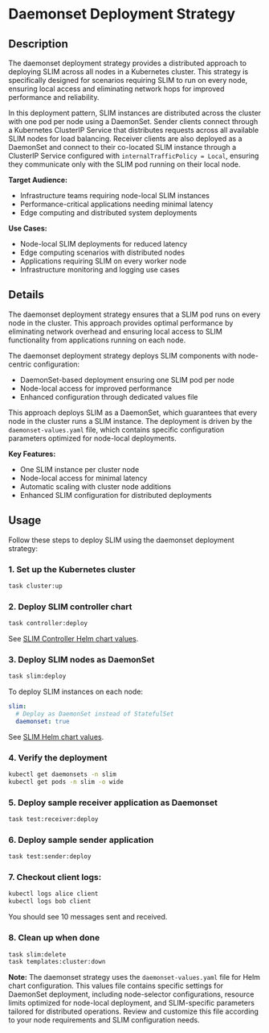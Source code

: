 # Daemonset Deployment Strategy

## Description

The daemonset deployment strategy provides a distributed approach to deploying SLIM across all nodes in a Kubernetes cluster. This strategy is specifically designed for scenarios requiring SLIM to run on every node, ensuring local access and eliminating network hops for improved performance and reliability.

In this deployment pattern, SLIM instances are distributed across the cluster with one pod per node using a DaemonSet. Sender clients connect through a Kubernetes ClusterIP Service that distributes requests across all available SLIM nodes for load balancing. Receiver clients are also deployed as a DaemonSet and connect to their co-located SLIM instance through a ClusterIP Service configured with `internalTrafficPolicy = Local`, ensuring they communicate only with the SLIM pod running on their local node.

**Target Audience:**
- Infrastructure teams requiring node-local SLIM instances
- Performance-critical applications needing minimal latency
- Edge computing and distributed system deployments

**Use Cases:**
- Node-local SLIM deployments for reduced latency
- Edge computing scenarios with distributed nodes
- Applications requiring SLIM on every worker node
- Infrastructure monitoring and logging use cases

## Details

The daemonset deployment strategy ensures that a SLIM pod runs on every node in the cluster. This approach provides optimal performance by eliminating network overhead and ensuring local access to SLIM functionality from applications running on each node.

The daemonset deployment strategy deploys SLIM components with node-centric configuration:
- DaemonSet-based deployment ensuring one SLIM pod per node
- Node-local access for improved performance
- Enhanced configuration through dedicated values file

This approach deploys SLIM as a DaemonSet, which guarantees that every node in the cluster runs a SLIM instance. The deployment is driven by the `daemonset-values.yaml` file, which contains specific configuration parameters optimized for node-local deployments.

**Key Features:**
- One SLIM instance per cluster node
- Node-local access for minimal latency
- Automatic scaling with cluster node additions
- Enhanced SLIM configuration for distributed deployments

## Usage

Follow these steps to deploy SLIM using the daemonset deployment strategy:

### 1. Set up the Kubernetes cluster
```bash
task cluster:up
```

### 2. Deploy SLIM controller chart
```bash
task controller:deploy
```

See [SLIM Controller Helm chart values](controller-values.yaml).

### 3. Deploy SLIM nodes as DaemonSet
```bash
task slim:deploy
```

To deploy SLIM instances on each node:

```yaml
slim:
  # Deploy as DaemonSet instead of StatefulSet
  daemonset: true
```

See [SLIM Helm chart values](daemonset-values.yaml).

### 4. Verify the deployment
```bash
kubectl get daemonsets -n slim
kubectl get pods -n slim -o wide
```

### 5. Deploy sample receiver application as Daemonset
```bash
task test:receiver:deploy
```

### 6. Deploy sample sender application
```bash
task test:sender:deploy
```

### 7. Checkout client logs:

```bash
kubectl logs alice client
kubectl logs bob client
```

You should see 10 messages sent and received.

### 8. Clean up when done
```bash
task slim:delete
task templates:cluster:down
```

**Note:** The daemonset strategy uses the `daemonset-values.yaml` file for Helm chart configuration. This values file contains specific settings for DaemonSet deployment, including node-selector configurations, resource limits optimized for node-local deployment, and SLIM-specific parameters tailored for distributed operations. Review and customize this file according to your node requirements and SLIM configuration needs.